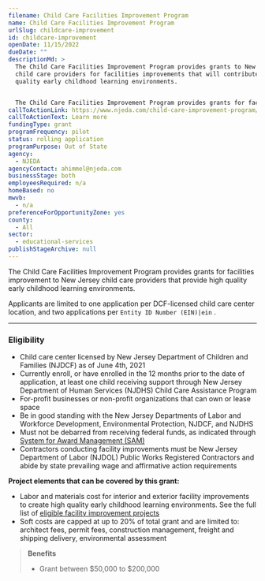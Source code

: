```yaml
---
filename: Child Care Facilities Improvement Program
name: Child Care Facilities Improvement Program
urlSlug: childcare-improvement
id: childcare-improvement
openDate: 11/15/2022
dueDate: ""
descriptionMd: >
  The Child Care Facilities Improvement Program provides grants to New Jersey
  child care providers for facilities improvements that will contribute to high
  quality early childhood learning environments.


  The Child Care Facilities Improvement Program provides grants for facilities improvement to New Jersey child care providers that provide high quality early childhood learning environments.
callToActionLink: https://www.njeda.com/child-care-improvement-program/
callToActionText: Learn more
fundingType: grant
programFrequency: pilot
status: rolling application
programPurpose: Out of State
agency:
  - NJEDA
agencyContact: ahimmel@njeda.com
businessStage: both
employeesRequired: n/a
homeBased: no
mwvb:
  - n/a
preferenceForOpportunityZone: yes
county:
  - All
sector:
  - educational-services
publishStageArchive: null
---
```


The Child Care Facilities Improvement Program provides grants for facilities improvement to New Jersey child care providers that provide high quality early childhood learning environments.

Applicants are limited to one application per DCF-licensed child care center location, and two applications per `Entity ID Number (EIN)|ein` .

---

### Eligibility

- Child care center licensed by New Jersey Department of Children and Families (NJDCF) as of June 4th, 2021
- Currently enroll, or have enrolled in the 12 months prior to the date of application, at least one child receiving support through New Jersey Department of Human Services (NJDHS) Child Care Assistance Program
- For-profit businesses or non-profit organizations that can own or lease space
- Be in good standing with the New Jersey Departments of Labor and Workforce Development, Environmental Protection, NJDCF, and NJDHS
- Must not be debarred from receiving federal funds, as indicated through [System for Award Management (SAM)](https://sam.gov/content/home)
- Contractors conducting facility improvements must be New Jersey Department of Labor (NJDOL) Public Works Registered Contractors and abide by state prevailing wage and affirmative action requirements

**Project elements that can be covered by this grant:**

- Labor and materials cost for interior and exterior facility improvements to create high quality early childhood learning environments. See the full list of [eligible facility improvement projects](https://www.njeda.com/wp-content/uploads/2022/05/Child-Care-Facilities-Improvement-Eligible-Projects.pdf)
- Soft costs are capped at up to 20% of total grant and are limited to: architect fees, permit fees, construction management, freight and shipping delivery, environmental assessment

> **Benefits**
>
> - Grant between $50,000 to $200,000
